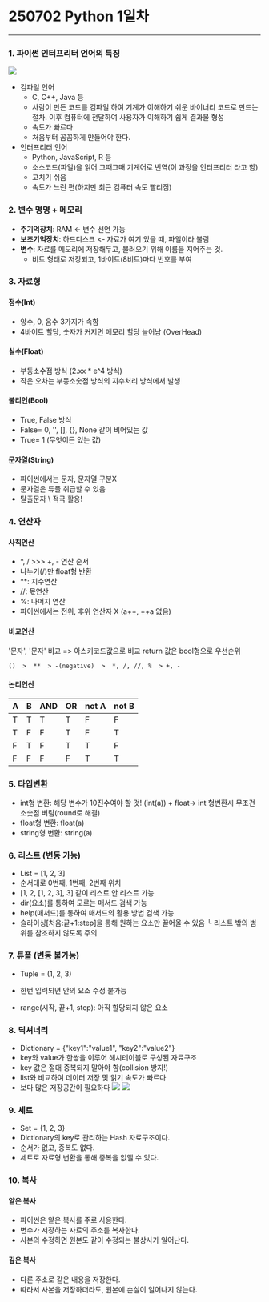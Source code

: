250702 Python 1일차
=======================
<hr>

### 1. 파이썬 인터프리터 언어의 특징
![](https://paperdoll.notion.site/image/https%3A%2F%2Fprod-files-secure.s3.us-west-2.amazonaws.com%2Fd1a988f4-e527-4f37-84f2-5cf57ae3d75a%2Fed225a8e-57dc-402e-afb9-a53c3000deb4%2FUntitled.png?table=block&id=221efd73-3489-81da-9a78-db94c5a0c039&spaceId=d1a988f4-e527-4f37-84f2-5cf57ae3d75a&width=620&userId=&cache=v2)
- 컴파일 언어
    - C, C++, Java 등
    - 사람이 만든 코드를 컴파일 하여 기계가 이해하기 쉬운 바이너리 코드로 만드는 절차. 이후 컴퓨터에 전달하여 사용자가 이해하기 쉽게 결과물 형성
    - 속도가 빠르다
    - 처음부터 꼼꼼하게 만들어야 한다.
- 인터프리터 언어
  - Python, JavaScript, R 등
  - 소스코드(파일)을 읽어 그때그때 기계어로 번역(이 과정을 인터프리터 라고 함)
  - 고치기 쉬움
  - 속도가 느린 편(하지만 최근 컴퓨터 속도 빨리짐)

### 2. 변수 명명 + 메모리
- **주기억장치**: RAM <- 변수 선언 가능
- **보조기억장치**: 하드디스크 <- 자료가 여기 있을 때, 파일이라 불림
- **변수**: 자료를 메모리에 저장해두고, 불러오기 위해 이름을 지어주는 것.
    - 비트 형태로 저장되고, 1바이트(8비트)마다 번호를 부여

### 3. 자료형
#### **정수(Int)**
- 양수, 0, 음수 3가지가 속함
- 4바이트 할당, 숫자가 커지면 메모리 할당 늘어남 (OverHead)

#### **실수(Float)**
- 부동소수점 방식 (2.xx * e^4 방식)
- 작은 오차는 부동소숫점 방식의 지수처리 방식에서 발생
#### **불리언(Bool)**
- True, False 방식
- False= 0, '', [], {}, None 같이 비어있는 값
- True= 1 (무엇이든 있는 값)
#### **문자열(String)**
- 파이썬에서는 문자, 문자열 구분X
- 문자열은 튜플 취급할 수 있음
- 탈출문자 \ 적극 활용!

### 4. 연산자
#### **사칙연산**
- *, / >>> +, - 연산 순서
- 나누기(/)만 float형 반환
- **: 지수연산
- //: 몫연산
- %: 나머지 연산
- 파이썬에서는 전위, 후위 연산자 X (a++, ++a 없음)

#### **비교연산**
'문자', '문자' 비교 => 아스키코드값으로 비교
return 값은 bool형으로
우선순위

    ()  >  **  > -(negative)  >  *, /, //, %  > +, -

#### **논리연산**
|A|B|AND|OR|not A|not B|
|-|-|-|-|-|-|
|T|T|T|T|F|F|
|T|F|F|T|F|T|
|F|T|F|T|T|F|
|F|F|F|F|T|T|

### 5. 타입변환
- int형 변환: 해당 변수가 10진수여야 할 것! (int(a)) + float-> int 형변환시 무조건 소숫점 버림(round로 해결)
- float형 변환: float(a)
- string형 변환: string(a)
### 6. 리스트 (변동 가능)
- List = [1, 2, 3]
- 순서대로 0번째, 1번째, 2번째 위치
- [1, 2, [1, 2, 3], 3] 같이 리스트 안 리스트 가능
- dir(요소)를 통하여 모르는 매서드 검색 가능
- help(매서드)를 통하여 매서드의 활용 방법 검색 가능
- 슬라이싱[처음:끝+1:step]을 통해 원하는 요소만 끌어올 수 있음
    └ 리스트 밖의 범위를 참조하지 않도록 주의

### 7. 튜플 (변동 불가능)
- Tuple = (1, 2, 3)
- 한번 입력되면 안의 요소 수정 불가능

- range(시작, 끝+1, step): 아직 할당되지 않은 요소

### 8. 딕셔너리
- Dictionary = {"key1":"value1", "key2":"value2"}
- key와 value가 한쌍을 이루어 해시테이블로 구성된 자료구조
- key 값은 절대 중복되지 말아야 함(collision 방지!)
- list와 비교하여 데이터 저장 및 읽기 속도가 빠르다
- 보다 많은 저장공간이 필요하다
![](https://upload.wikimedia.org/wikipedia/commons/thumb/5/58/Hash_table_4_1_1_0_0_1_0_LL.svg/1280px-Hash_table_4_1_1_0_0_1_0_LL.svg.png)
![](https://img1.daumcdn.net/thumb/R1280x0/?scode=mtistory2&fname=https%3A%2F%2Fblog.kakaocdn.net%2Fdn%2FbTF67c%2FbtqL7xx3OGw%2FDM8KEKU5x7dx6Nks4JR7K1%2Fimg.png)

### 9. 세트
- Set = {1, 2, 3}
- Dictionary의 key로 관리하는 Hash 자료구조이다.
- 순서가 없고, 중복도 없다.
- 세트로 자료형 변환을 통해 중복을 없앨 수 있다.

### 10. 복사
#### **얕은 복사**
- 파이썬은 얕은 복사를 주로 사용한다.
- 변수가 저장하는 자료의 주소를 복사한다.
- 사본의 수정하면 원본도 같이 수정되는 불상사가 일어난다.

#### **깊은 복사**
- 다른 주소로 같은 내용을 저장한다.
- 따라서 사본을 저장하더라도, 원본에 손실이 일어나지 않는다.